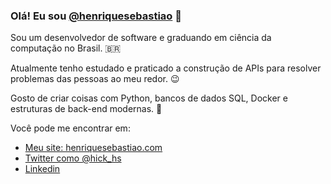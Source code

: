 ### Olá! Eu sou [@henriquesebastiao](https://twitter.com/hick_hs) 👋

Sou um desenvolvedor de software e graduando em ciência da computação no Brasil. 🇧🇷

Atualmente tenho estudado e praticado a construção de APIs para resolver problemas das pessoas ao meu redor. 😉

Gosto de criar coisas com Python, bancos de dados SQL, Docker e estruturas de back-end modernas. 🚀

Você pode me encontrar em:

* [Meu site: henriquesebastiao.com](https://henriquesebastiao.com)
* [Twitter como @hick_hs](https://twitter.com/hick_hs)
* [Linkedin](https://www.linkedin.com/in/henriquesebastiao/)
